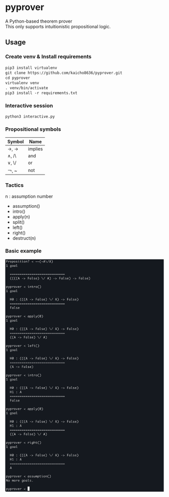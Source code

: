 # pyprover
A Python-based theorem prover  
This only supports intuitionistic propositional logic.

## Usage
### Create venv & Install requirements
```shell
pip3 install virtualenv
git clone https://github.com/kaicho8636/pyprover.git
cd pyprover
virtualenv venv
. venv/bin/activate
pip3 install -r requirements.txt
```

### Interactive session
```shell
python3 interactive.py
```

### Propositional symbols
| Symbol | Name    |
|--------|---------|
| →, ->  | implies |
| ∧, /\\ | and     |
| ∨, \\/ | or      |
| ￢, ~   | not     |


### Tactics
n : assumption number
- assumption()
- intro()
- apply(n)
- split()
- left()
- right()
- destruct(n)

### Basic example
![](example.png)

